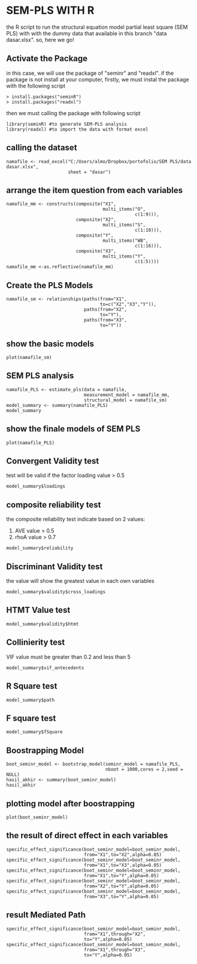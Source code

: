 # SEM-PLS WITH R

the R script to run the structural equation model partial least square (SEM PLS) with with the dummy data that available in this branch "data dasar.xlsx". so, here we go!

## Activate the Package

in this case, we will use the package of "seminr" and "readxl". if the package is not install at your computer, firstly, we must instal the package with the following script
```{r}
> install.packages("seminR")
> install.packages("readxl")
```
then we must calling the package with following script
```{r}
library(seminR) #to generate SEM-PLS analysis
library(readxl) #to import the data with format excel
```

## calling the dataset

```{r, echo=T}
namafile <- read_excel("C:/Users/almo/Dropbox/portofolio/SEM PLS/data dasar.xlsx",
                       sheet = "dasar")
```

## arrange the item question from each variables
```{r}
namafile_mm <- constructs(composite("X1",
                                    multi_items("O",
                                                c(1:9))),
                          composite("X2",
                                    multi_items("S",
                                                c(1:10))),
                          composite("Y",
                                    multi_items("WB",
                                                c(1:16))),
                          composite("X3",
                                    multi_items("Y",
                                                c(1:5))))
namafile_mm <-as.reflective(namafile_mm)
```

## Create the PLS Models
```{r}
namafile_sm <- relationships(paths(from="X1",
                                   to=c("X2","X3","Y")),
                             paths(from="X2",
                                   to="Y"),
                             paths(from="X3",
                                   to="Y"))
```

## show the basic models
```{r}
plot(namafile_sm)
```

## SEM PLS analysis
```{r}
namafile_PLS <- estimate_pls(data = namafile,
                             measurement_model = namafile_mm,
                             structural_model = namafile_sm)
model_summary <- summary(namafile_PLS)
model_summary
```

## show the finale models of SEM PLS
```{r}
plot(namafile_PLS)
```

## Convergent Validity test
test will be valid if the factor loading value > 0.5
```{r}
model_summary$loadings
```

## composite reliability test
the composite reliability test indicate based on 2 values:
1. AVE value > 0.5
2. rhoA value > 0.7

```{r}
model_summary$reliability
```

## Discriminant Validity test
the value will show the greatest value in each own variables
```{r}
model_summary$validity$cross_loadings
```

## HTMT Value test
```{r}
model_summary$validity$htmt
```

## Collinierity test
VIF value must be greater than 0.2 and less than 5
```{r}
model_summary$vif_antecedents
```

## R Square test
```{r}
model_summary$path
```

## F square test
```{r}
model_summary$fSquare
```

## Boostrapping Model
```{r}
boot_seminr_model <- bootstrap_model(seminr_model = namafile_PLS,
                                     nboot = 1000,cores = 2,seed = NULL)
hasil_akhir <- summary(boot_seminr_model)
hasil_akhir
```
## plotting model after boostrapping
```{r}
plot(boot_seminr_model)
```

## the result of direct effect in each variables
```{r}
specific_effect_significance(boot_seminr_model=boot_seminr_model,
                             from="X1",to="X2",alpha=0.05)
specific_effect_significance(boot_seminr_model=boot_seminr_model,
                             from="X1",to="X3",alpha=0.05)
specific_effect_significance(boot_seminr_model=boot_seminr_model,
                             from="X1",to="Y",alpha=0.05)
specific_effect_significance(boot_seminr_model=boot_seminr_model,
                             from="X2",to="Y",alpha=0.05)
specific_effect_significance(boot_seminr_model=boot_seminr_model,
                             from="X3",to="Y",alpha=0.05)
```

## result Mediated Path
```{r}
specific_effect_significance(boot_seminr_model=boot_seminr_model,
                             from="X1",through="X2",
                             to="Y",alpha=0.05)
specific_effect_significance(boot_seminr_model=boot_seminr_model,
                             from="X1",through="X3",
                             to="Y",alpha=0.05)
```
